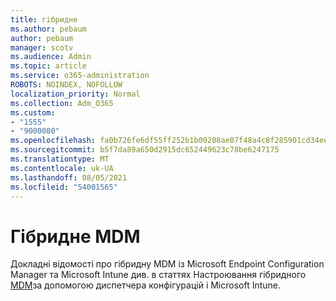 ```yaml
---
title: гібридне
ms.author: pebaum
author: pebaum
manager: scotv
ms.audience: Admin
ms.topic: article
ms.service: o365-administration
ROBOTS: NOINDEX, NOFOLLOW
localization_priority: Normal
ms.collection: Adm_O365
ms.custom:
- "1555"
- "9000080"
ms.openlocfilehash: fa0b726fe6df55ff252b1b09208ae07f48a4c8f285901cd34ee356fd842b0507
ms.sourcegitcommit: b5f7da89a650d2915dc652449623c78be6247175
ms.translationtype: MT
ms.contentlocale: uk-UA
ms.lasthandoff: 08/05/2021
ms.locfileid: "54001565"
---
```

# <a name="hybrid-mdm"></a>Гібридне MDM

Докладні відомості про гібридну MDM із Microsoft Endpoint Configuration Manager та Microsoft Intune див. в статтях Настроювання гібридного [MDM](https://docs.microsoft.com/configmgr/mdm/deploy-use/setup-hybrid-mdm)за допомогою диспетчера конфігурацій і Microsoft Intune.